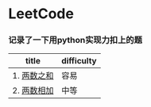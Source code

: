 LeetCode
========
### 记录了一下用python实现力扣上的题

title  |  difficulty
-----  |  ----------
|1. [两数之和](https://github.com/wangwanli666/leetcode/blob/master/1%20%E4%B8%A4%E6%95%B0%E4%B9%8B%E5%92%8C.py)  |  容易|
|2. [两数相加](https://github.com/wangwanli666/leetcode/blob/master/2%20%E4%B8%A4%E6%95%B0%E7%9B%B8%E5%8A%A0.py)  |  中等|
